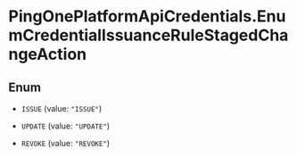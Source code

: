 # PingOnePlatformApiCredentials.EnumCredentialIssuanceRuleStagedChangeAction

## Enum


* `ISSUE` (value: `"ISSUE"`)

* `UPDATE` (value: `"UPDATE"`)

* `REVOKE` (value: `"REVOKE"`)


